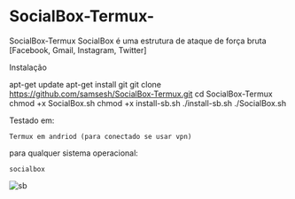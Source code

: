 # SocialBox-Termux- 
SocialBox-Termux  SocialBox é uma estrutura de ataque de força bruta [Facebook, Gmail, Instagram, Twitter]  
  
Instalação  
  
apt-get update
apt-get install git
git clone https://github.com/samsesh/SocialBox-Termux.git 
cd SocialBox-Termux
chmod +x SocialBox.sh
chmod +x install-sb.sh
./install-sb.sh
./SocialBox.sh
  
  Testado em:

    Termux em andriod (para conectado se usar vpn)

para qualquer sistema operacional:

    socialbox
![sb](https://user-images.githubusercontent.com/75740176/103480954-a5ca4e00-4dcf-11eb-987f-16cc02d88252.png)
